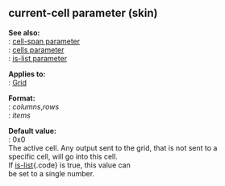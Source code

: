 ## current-cell parameter (skin)    
**See also:**    
:   [cell-span parameter](/%7Bskin%7D/param/cell-span)    
:   [cells parameter](/%7Bskin%7D/param/cells)    
:   [is-list parameter](/%7Bskin%7D/param/is-list)    
<!-- -->    
**Applies to:**    
:   [Grid](/%7Bskin%7D/control/grid)    
<!-- -->    
**Format:**    
:   *columns*,*rows*    
:   *items*    
<!-- -->    
**Default value:**    
:   0x0    
The active cell. Any output sent to the grid, that is not sent to a    
specific cell, will go into this cell.    
If [is-list](/%7Bskin%7D/param/is-list){.code} is true, this value can    
be set to a single number.  